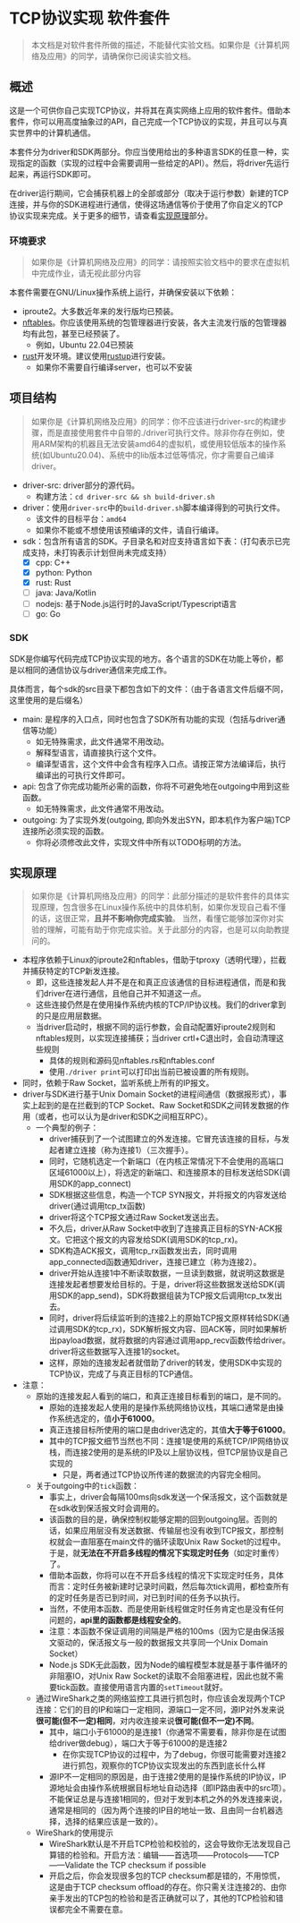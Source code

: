 TCP协议实现 软件套件
==============
> 本文档是对软件套件所做的描述，不能替代实验文档。如果你是《计算机网络及应用》的同学，请确保你已阅读实验文档。

## 概述
这是一个可供你自己实现TCP协议，并将其在真实网络上应用的软件套件。借助本套件，你可以用高度抽象过的API，自己完成一个TCP协议的实现，并且可以与真实世界中的计算机通信。

本套件分为driver和SDK两部分。你应当使用给出的多种语言SDK的任意一种，实现指定的函数（实现的过程中会需要调用一些给定的API）。然后，将driver先运行起来，再运行SDK即可。

在driver运行期间，它会捕获机器上的全部或部分（取决于运行参数）新建的TCP连接，并与你的SDK进程进行通信，使得这场通信等价于使用了你自定义的TCP协议实现来完成。关于更多的细节，请查看[实现原理](#实现原理)部分。

### 环境要求
> 如果你是《计算机网络及应用》的同学：请按照实验文档中的要求在虚拟机中完成作业，请无视此部分内容

本套件需要在GNU/Linux操作系统上运行，并确保安装以下依赖：
- iproute2。大多数近年来的发行版均已预装。
- [nftables](https://nftables.org/)。你应该使用系统的包管理器进行安装，各大主流发行版的包管理器均有此包，甚至已经预装了。
  - 例如，Ubuntu 22.04已预装
- [rust](https://www.rust-lang.org/)开发环境。建议使用[rustup](https://rustup.rs/)进行安装。
  - 如果你不需要自行编译server，也可以不安装

## 项目结构
> 如果你是《计算机网络及应用》的同学：你不应该进行driver-src的构建步骤，而是直接使用套件中自带的./driver可执行文件。除非你存在例如，使用ARM架构的机器且无法安装amd64的虚拟机，或使用较低版本的操作系统(如Ubuntu20.04)、系统中的lib版本过低等情况，你才需要自己编译driver。
- driver-src: driver部分的源代码。
  - 构建方法：`cd driver-src && sh build-driver.sh`
- driver：使用`driver-src`中的`build-driver.sh`脚本编译得到的可执行文件。
  - 该文件的目标平台：`amd64`
  - 如果你不能或不想使用该预编译的文件，请自行编译。
- sdk：包含所有语言的SDK。子目录名和对应支持语言如下表：（打勾表示已完成支持，未打钩表示计划但尚未完成支持）
  - [x] cpp: C++
  - [x] python: Python
  - [x] rust: Rust
  - [ ] java: Java/Kotlin
  - [ ] nodejs: 基于Node.js运行时的JavaScript/Typescript语言
  - [ ] go: Go

### SDK
SDK是你编写代码完成TCP协议实现的地方。各个语言的SDK在功能上等价，都是以相同的通信协议与driver通信来完成工作。

具体而言，每个sdk的src目录下都包含如下的文件：（由于各语言文件后缀不同，这里使用的是后缀名）
- main: 是程序的入口点，同时也包含了SDK所有功能的实现（包括与driver通信等功能）
  - 如无特殊需求，此文件通常不用改动。
  - 解释型语言，请直接执行这个文件。
  - 编译型语言，这个文件中会含有程序入口点。请按正常方法编译后，执行编译出的可执行文件即可。
- api: 包含了你完成功能所必需的函数，你将不可避免地在outgoing中用到这些函数。
  - 如无特殊需求，此文件通常不用改动。
- outgoing: 为了实现外发(outgoing, 即向外发出SYN，即本机作为客户端)TCP连接所必须实现的函数。
  - 你将必须修改此文件，实现文件中所有以TODO标明的方法。

## 实现原理
> 如果你是《计算机网络及应用》的同学：此部分描述的是软件套件的具体实现原理，包含很多在Linux操作系统中的具体机制，如果你发现自己看不懂的话，这很正常，**且并不影响你完成实验**。
> 当然，看懂它能够加深你对实验的理解，可能有助于你完成实验。关于此部分的内容，也是可以向助教提问的。

- 本程序依赖于Linux的iproute2和nftables，借助于tproxy（透明代理），拦截并捕获特定的TCP新发连接。
  - 即，这些连接发起人并不是在和真正应该通信的目标进程通信，而是和我们driver在进行通信，且他自己并不知道这一点。
  - 这些连接仍然是在使用操作系统内核的TCP/IP协议栈。我们的driver拿到的只是应用层数据。
  - 当driver启动时，根据不同的运行参数，会自动配置好iproute2规则和nftables规则，以实现连接捕获；当driver crtl+C退出时，会自动清理这些规则
    - 具体的规则和源码见nftables.rs和nftables.conf
    - 使用`./driver print`可以打印出当前已被设置的所有规则。
- 同时，依赖于Raw Socket，监听系统上所有的IP报文。
- driver与SDK进行基于Unix Domain Socket的进程间通信（数据报形式），事实上起到的是在拦截到的TCP Socket、Raw Socket和SDK之间转发数据的作用（或者，也可以认为是driver和SDK之间相互RPC）。
  - 一个典型的例子：
    - driver捕获到了一个试图建立的外发连接。它冒充该连接的目标，与发起者建立连接（称为连接1）（三次握手）。
    - 同时，它随机选定一个新端口（在内核正常情况下不会使用的高端口区域61000以上），将选定的新端口、和连接原本的目标发送给SDK(调用SDK的app_connect)
    - SDK根据这些信息，构造一个TCP SYN报文，并将报文的内容发送给driver(通过调用tcp_tx函数)
    - driver将这个TCP报文通过Raw Socket发送出去。
    - 不久后，driver从Raw Socket中收到了连接真正目标的SYN-ACK报文。它把这个报文的内容发给SDK(调用SDK的tcp_rx)。
    - SDK构造ACK报文，调用tcp_rx函数发出去，同时调用app_connected函数通知driver，连接已建立（称为连接2）。
    - driver开始从连接1中不断读取数据，一旦读到数据，就说明这数据是连接发起者想要发给目标的。于是，driver将这些数据发送给SDK(调用SDK的app_send)，SDK将数据组装为TCP报文后调用tcp_tx发出去。
    - 同时，driver将后续监听到的连接2上的原始TCP报文原样转给SDK(通过调用SDK的tcp_rx)，SDK解析报文内容、回ACK等，同时如果解析出payload数据，就将数据的内容通过调用app_recv函数传给driver。driver将这些数据写入连接1的socket。
    - 这样，原始的连接发起者就借助了driver的转发，使用SDK中实现的TCP协议，完成了与真正目标的TCP通信。
- 注意： 
  - 原始的连接发起人看到的端口，和真正连接目标看到的端口，是不同的。
    - 原始的连接发起人使用的是操作系统网络协议栈，其端口通常是由操作系统选定的，值**小于61000**。
    - 真正连接目标所使用的端口是由driver选定的，其值**大于等于61000**。
    - 其中的TCP报文细节当然也不同：连接1是使用的系统TCP/IP网络协议栈，而连接2使用的是系统的IP及以上层协议栈，但TCP层协议是自己实现的
      - 只是，两者通过TCP协议所传递的数据流的内容完全相同。
  - 关于outgoing中的`tick`函数：
    - 事实上，driver会每隔100ms向sdk发送一个保活报文，这个函数就是在sdk收到保活报文时会调用的。
    - 该函数的目的是，确保控制权能够定期的回到outgoing层。否则的话，如果应用层没有发送数据、传输层也没有收到TCP报文，那控制权就会一直阻塞在main文件的循环读取Unix Raw Socket的过程中。于是，就**无法在不开启多线程的情况下实现定时任务**（如定时重传）了。
    - 借助本函数，你将可以在不开启多线程的情况下实现定时任务，具体而言：定时任务被新建时记录时间戳，然后每次tick调用，都检查所有的定时任务是否已到时间，对已到时间的任务予以执行。
    - 当然，不使用本函数、而是使用新线程做定时任务肯定也是没有任何问题的，**api里的函数都是线程安全的**。
    - 注意：本函数不保证调用的间隔是严格的100ms（因为它是由保活报文驱动的，保活报文与一般的数据报文共享同一个Unix Domain Socket）
    - Node.js SDK无此函数，因为Node的编程模型本就是基于事件循环的非阻塞IO，对Unix Raw Socket的读取不会阻塞进程，因此也就不需要tick函数。直接使用语言内置的`setTimeout`就好。
  - 通过WireShark之类的网络监控工具进行抓包时，你应该会发现两个TCP连接：它们的目的IP和端口一定相同，源端口一定不同，源IP对外发来说**很可能(但不一定)相同**，对内收连接来说**很可能(但不一定)不同**。
    - 其中，端口小于61000的是连接1（你通常不需要看，除非你是在试图给driver做debug），端口大于等于61000的是连接2
      - 在你实现TCP协议的过程中，为了debug，你很可能需要对连接2进行抓包，观察你的TCP协议实现发出的东西到底长什么样
    - 源IP不一定相同的原因是，由于连接2使用的是操作系统的IP协议，IP源地址会由操作系统根据目标地址自动选择（即IP路由表中的src项）。不能保证总是与连接1相同的，但对于发到本机之外的外发连接来说，通常是相同的（因为两个连接的IP目的地址一致、且由同一台机器选择，选择的结果应该是一致的）。
  - WireShark的使用提示
    - WireShark默认是不开启TCP检验和校验的，这会导致你无法发现自己算错的检验和。开启方法：编辑——首选项——Protocols——TCP——Validate the TCP checksum if possible
    - 开启之后，你会发现很多包的TCP checksum都是错的，不用惊慌，这是由于TCP checksum offload的存在。你只需关注连接2的、由你亲手发出的TCP包的检验和是否正确就可以了，其他的TCP检验和错误都完全不需要在意。
